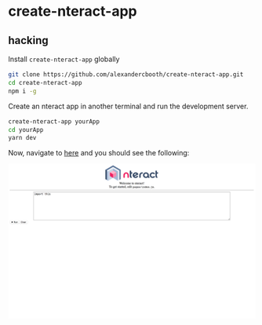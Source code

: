 # create-nteract-app

## hacking
Install `create-nteract-app` globally

```bash
git clone https://github.com/alexandercbooth/create-nteract-app.git
cd create-nteract-app
npm i -g
```

Create an nteract app in another terminal and run the development server.
```bash
create-nteract-app yourApp
cd yourApp
yarn dev
```

Now, navigate to [here](http://localhost:3000/) and you should see the following:

![](Screenshot.png)